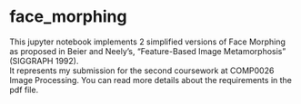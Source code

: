 # face_morphing
This jupyter notebook implements 2 simplified versions of Face Morphing as proposed in Beier and Neely’s, “Feature-Based Image Metamorphosis” (SIGGRAPH 1992).  <br> 
It represents my submission for the second coursework at COMP0026 Image Processing. You can read more details about the requirements in the pdf file.
